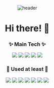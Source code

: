 <div align=center> 
  
![header](https://capsule-render.vercel.app/api?type=waving&color=gradient&height=300&section=header&text=Albert-Choi%20&fontSize=70)



# Hi there! 👋

###  ✨ Main Tech ✨
<img src="https://img.shields.io/badge/HTML5-E34F26?style=flat-square&logo=HTML5&logoColor=black"/> <img src="https://img.shields.io/badge/CSS3-1572B6?style=flat-square&logo=CSS3&logoColor=black"/> <img src="https://img.shields.io/badge/JavaScript-F7DF1E?style=flat-square&logo=JavaScript&logoColor=black"/> <img src="https://img.shields.io/badge/React-61DAFB?style=flat-square&logo=React&logoColor=black"/> <img src="https://img.shields.io/badge/Redux-764ABC?style=flat-square&logo=Redux&logoColor=black"/>

###  💫 Used at least 💫
<img src="https://img.shields.io/badge/C-A8B9CC?style=flat-square&logo=C&logoColor=black"/> <img src="https://img.shields.io/badge/Python-3776AB?style=flat-square&logo=Python&logoColor=black"/> <img src="https://img.shields.io/badge/Node.js-339933?style=flat-square&logo=Node.js&logoColor=black"/> <img src="https://img.shields.io/badge/ReactRouter-CA4245?style=flat-square&logo=ReactRouter&logoColor=black"/> <img src="https://img.shields.io/badge/PostCSS-DD3A0A?style=flat-square&logo=PostCSS&logoColor=black"/> <img src="https://img.shields.io/badge/Netlify-00C7B7?style=flat-square&logo=Netlify&logoColor=black"/> <img src="https://img.shields.io/badge/Firebase-FFCA28?style=flat-square&logo=Firebase&logoColor=black"/> 


  
</div>
